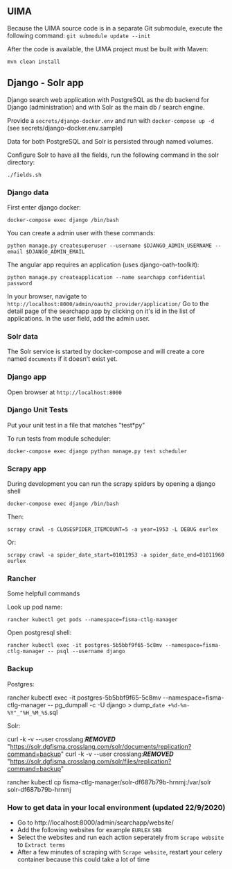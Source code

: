 ## UIMA
Because the UIMA source code is in a separate Git submodule, execute the following command:
`git submodule update --init`

After the code is available, the UIMA project must be built with Maven:

`mvn clean install`

## Django - Solr app

Django search web application with PostgreSQL as the db backend for Django (administration) and with Solr as the main db / search engine.

Provide a `secrets/django-docker.env` and run with `docker-compose up -d` (see secrets/django-docker.env.sample)

Data for both PostgreSQL and Solr is persisted through named volumes.

Configure Solr to have all the fields, run the following command in the solr directory:

`./fields.sh`


### Django data

First enter django docker:

`docker-compose exec django /bin/bash`

You can create a admin user with these commands:

`python manage.py createsuperuser --username $DJANGO_ADMIN_USERNAME --email $DJANGO_ADMIN_EMAIL`

The angular app requires an application (uses django-oath-toolkit):

`python manage.py createapplication --name searchapp confidential password`

In your browser, navigate to `http://localhost:8000/admin/oauth2_provider/application/`
Go to the detail page of the searchapp app by clicking on it's id in the list of applications.
In the user field, add the admin user.


### Solr data

The Solr service is started by docker-compose and will create a core named `documents` if it doesn't exist yet.


### Django app

Open browser at `http://localhost:8000`

### Django Unit Tests

Put your unit test in a file that matches "test\*py"

To run tests from module scheduler:

`docker-compose exec django python manage.py test scheduler`


### Scrapy app

During development you can run the scrapy spiders by opening a django shell

`docker-compose exec django /bin/bash`

Then:

`scrapy crawl -s CLOSESPIDER_ITEMCOUNT=5 -a year=1953 -L DEBUG eurlex`

Or:

`scrapy crawl -a spider_date_start=01011953 -a spider_date_end=01011960 eurlex`


### Rancher

Some helpfull commands

Look up pod name:

`rancher kubectl get pods --namespace=fisma-ctlg-manager`

Open postgresql shell:

`rancher kubectl exec -it postgres-5b5bbf9f65-5c8mv --namespace=fisma-ctlg-manager -- psql --username django`

### Backup

Postgres:

rancher kubectl exec -it postgres-5b5bbf9f65-5c8mv --namespace=fisma-ctlg-manager -- pg_dumpall -c -U django > dump_`date +%d-%m-%Y"_"%H_%M_%S`.sql

Solr:

curl -k -v --user crosslang:***REMOVED*** "https://solr.dgfisma.crosslang.com/solr/documents/replication?command=backup"
curl -k -v --user crosslang:***REMOVED*** "https://solr.dgfisma.crosslang.com/solr/files/replication?command=backup"

rancher kubectl cp fisma-ctlg-manager/solr-df687b79b-hrnmj:/var/solr solr-df687b79b-hrnmj

### How to get data in your local environment (updated 22/9/2020)
- Go to http://localhost:8000/admin/searchapp/website/
- Add the following websites for example `EURLEX` `SRB`
- Select the websites and run each action seperately from `Scrape website` to `Extract terms`
- After a few minutes of scraping with `Scrape website`, restart your celery container because this could take a lot of time
